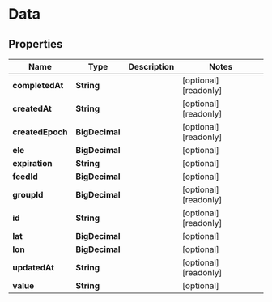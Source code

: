 

# Data


## Properties

| Name | Type | Description | Notes |
|------------ | ------------- | ------------- | -------------|
|**completedAt** | **String** |  |  [optional] [readonly] |
|**createdAt** | **String** |  |  [optional] [readonly] |
|**createdEpoch** | **BigDecimal** |  |  [optional] [readonly] |
|**ele** | **BigDecimal** |  |  [optional] |
|**expiration** | **String** |  |  [optional] |
|**feedId** | **BigDecimal** |  |  [optional] |
|**groupId** | **BigDecimal** |  |  [optional] [readonly] |
|**id** | **String** |  |  [optional] [readonly] |
|**lat** | **BigDecimal** |  |  [optional] |
|**lon** | **BigDecimal** |  |  [optional] |
|**updatedAt** | **String** |  |  [optional] [readonly] |
|**value** | **String** |  |  [optional] |



